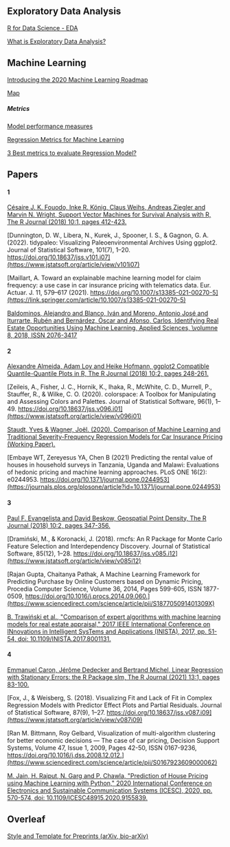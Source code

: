 ## Exploratory Data Analysis

[R for Data Science - EDA](https://r4ds.had.co.nz/exploratory-data-analysis.html)

[What is Exploratory Data Analysis?](https://towardsdatascience.com/exploratory-data-analysis-8fc1cb20fd15)


## Machine Learning 

[Introducing the 2020 Machine Learning Roadmap](https://www.mrdbourke.com/2020-machine-learning-roadmap/)

[Map](https://whimsical.com/machine-learning-roadmap-2020-CA7f3ykvXpnJ9Az32vYXva)

##### Metrics
[Model performance measures](https://ema.drwhy.ai/modelPerformance.html)

[Regression Metrics for Machine Learning](https://machinelearningmastery.com/regression-metrics-for-machine-learning/)

[3 Best metrics to evaluate Regression Model?](https://towardsdatascience.com/what-are-the-best-metrics-to-evaluate-your-regression-model-418ca481755b)

## Papers

#### 1

[Césaire J. K. Fouodo, Inke R. König, Claus Weihs, Andreas Ziegler and Marvin N. Wright, Support Vector Machines for Survival Analysis with R, The R Journal (2018) 10:1, pages 412-423.](https://journal.r-project.org/archive/2018/RJ-2018-005/RJ-2018-005.pdf)

[Dunnington, D. W., Libera, N., Kurek, J., Spooner, I. S., & Gagnon, G. A. (2022). tidypaleo: Visualizing Paleoenvironmental Archives Using ggplot2. Journal of Statistical Software, 101(7), 1–20. https://doi.org/10.18637/jss.v101.i07](https://www.jstatsoft.org/article/view/v101i07)

[Maillart, A. Toward an explainable machine learning model for claim frequency: a use case in car insurance pricing with telematics data. Eur. Actuar. J. 11, 579–617 (2021). https://doi.org/10.1007/s13385-021-00270-5](https://link.springer.com/article/10.1007/s13385-021-00270-5)

[Baldominos, Alejandro and Blanco, Iván and Moreno, Antonio José and Iturrarte, Rubén and Bernárdez, Óscar and Afonso, Carlos, Identifying Real Estate Opportunities Using Machine Learning, Applied Sciences, \volumne 8, 2018, ISSN 2076-3417](https://www.mdpi.com/2076-3417/8/11/2321/htm)

#### 2

[Alexandre Almeida, Adam Loy and Heike Hofmann, ggplot2 Compatible Quantile-Quantile Plots in R, The R Journal (2018) 10:2, pages 248-261. ](https://journal.r-project.org/archive/2018/RJ-2018-051/RJ-2018-051.pdf)

[Zeileis, A., Fisher, J. C., Hornik, K., Ihaka, R., McWhite, C. D., Murrell, P., Stauffer, R., & Wilke, C. O. (2020). colorspace: A Toolbox for Manipulating and Assessing Colors and Palettes. Journal of Statistical Software, 96(1), 1–49. https://doi.org/10.18637/jss.v096.i01](https://www.jstatsoft.org/article/view/v096i01)

[Staudt, Yves & Wagner, Joël. (2020). Comparison of Machine Learning and Traditional Severity-Frequency Regression Models for Car Insurance Pricing (Working Paper).](https://www.researchgate.net/profile/Yves-Staudt/publication/343962842_Comparison_of_Machine_Learning_and_Traditional_Severity-Frequency_Regression_Models_for_Car_Insurance_Pricing_Working_Paper/links/5f4a272aa6fdcc14c5e01c45/Comparison-of-Machine-Learning-and-Traditional-Severity-Frequency-Regression-Models-for-Car-Insurance-Pricing-Working-Paper.pdf)

[Embaye WT, Zereyesus YA, Chen B (2021) Predicting the rental value of houses in household surveys in Tanzania, Uganda and Malawi: Evaluations of hedonic pricing and machine learning approaches. PLoS ONE 16(2): e0244953. https://doi.org/10.1371/journal.pone.0244953](https://journals.plos.org/plosone/article?id=10.1371/journal.pone.0244953)

#### 3

[Paul F. Evangelista and David Beskow, Geospatial Point Density, The R Journal (2018) 10:2, pages 347-356. ](https://journal.r-project.org/archive/2018/RJ-2018-061/RJ-2018-061.pdf)

[Dramiński, M., & Koronacki, J. (2018). rmcfs: An R Package for Monte Carlo Feature Selection and Interdependency Discovery. Journal of Statistical Software, 85(12), 1–28. https://doi.org/10.18637/jss.v085.i12](https://www.jstatsoft.org/article/view/v085i12)

[Rajan Gupta, Chaitanya Pathak, A Machine Learning Framework for Predicting Purchase by Online Customers based on Dynamic Pricing, Procedia Computer Science, Volume 36, 2014, Pages 599-605, ISSN 1877-0509, https://doi.org/10.1016/j.procs.2014.09.060.](https://www.sciencedirect.com/science/article/pii/S187705091401309X)

[B. Trawiński et al., "Comparison of expert algorithms with machine learning models for real estate appraisal," 2017 IEEE International Conference on INnovations in Intelligent SysTems and Applications (INISTA), 2017, pp. 51-54, doi: 10.1109/INISTA.2017.8001131.](https://ieeexplore.ieee.org/abstract/document/8001131)

#### 4

[Emmanuel Caron, Jérôme Dedecker and Bertrand Michel, Linear Regression with Stationary Errors: the R Package slm, The R Journal (2021) 13:1, pages 83-100. ](https://journal.r-project.org/archive/2021/RJ-2021-030/RJ-2021-030.pdf)

[Fox, J., & Weisberg, S. (2018). Visualizing Fit and Lack of Fit in Complex Regression Models with Predictor Effect Plots and Partial Residuals. Journal of Statistical Software, 87(9), 1–27. https://doi.org/10.18637/jss.v087.i09](https://www.jstatsoft.org/article/view/v087i09)

[Ran M. Bittmann, Roy Gelbard, Visualization of multi-algorithm clustering for better economic decisions — The case of car pricing, Decision Support Systems, Volume 47, Issue 1, 2009, Pages 42-50, ISSN 0167-9236, https://doi.org/10.1016/j.dss.2008.12.012.](https://www.sciencedirect.com/science/article/pii/S0167923609000062)

[M. Jain, H. Rajput, N. Garg and P. Chawla, "Prediction of House Pricing using Machine Learning with Python," 2020 International Conference on Electronics and Sustainable Communication Systems (ICESC), 2020, pp. 570-574, doi: 10.1109/ICESC48915.2020.9155839.](https://ieeexplore.ieee.org/abstract/document/9155839)


## Overleaf

[Style and Template for Preprints (arXiv, bio-arXiv)](https://www.overleaf.com/latex/templates/style-and-template-for-preprints-arxiv-bio-arxiv/fxsnsrzpnvwc)
